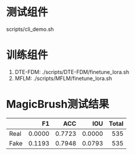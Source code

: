# 测试组件
scripts/cli_demo.sh

# 训练组件
1. DTE-FDM: ./scripts/DTE-FDM/finetune_lora.sh
2. MFLM: ./scripts/MFLM/finetune_lora.sh

# MagicBrush测试结果
|      |     F1 |    ACC |    IOU |    Total |
|:-----|-------:|-------:|-------:|---------:|
| Real | 0.0000 | 0.7723 | 0.0000 | 535 |
| Fake | 0.1193 | 0.7948 | 0.0793 | 535 |
